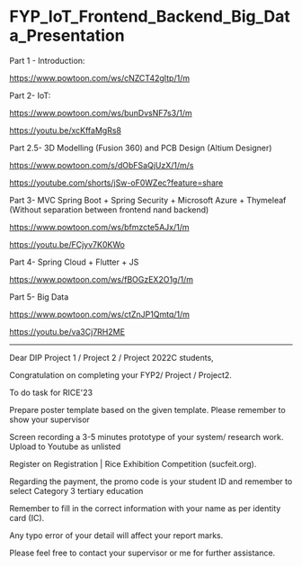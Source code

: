 # FYP_IoT_Frontend_Backend_Big_Data_Presentation


Part 1 - Introduction:

https://www.powtoon.com/ws/cNZCT42gItp/1/m

Part 2- IoT:

https://www.powtoon.com/ws/bunDvsNF7s3/1/m

https://youtu.be/xcKffaMgRs8

Part 2.5- 3D Modelling (Fusion 360) and PCB Design (Altium Designer)

https://www.powtoon.com/s/dObFSaQjUzX/1/m/s

https://youtube.com/shorts/jSw-oF0WZec?feature=share

Part 3- MVC Spring Boot + Spring Security + Microsoft Azure + Thymeleaf (Without separation between frontend nand backend)

https://www.powtoon.com/ws/bfmzcte5AJx/1/m

https://youtu.be/FCjyv7K0KWo

Part 4- Spring Cloud + Flutter + JS

https://www.powtoon.com/ws/fBOGzEX2O1g/1/m

Part 5- Big Data

https://www.powtoon.com/ws/ctZnJP1Qmtq/1/m

https://youtu.be/va3Cj7RH2ME

____________________________________________________________________________________________

Dear DIP Project 1 / Project 2 / Project 2022C students,


Congratulation on completing your FYP2/ Project / Project2.


To do task for RICE'23

	
Prepare poster template based on the given template. Please remember to show your supervisor

	
Screen recording a 3-5 minutes prototype of your system/ research work. Upload to Youtube as unlisted

	
Register on Registration | Rice Exhibition Competition (sucfeit.org). 
	
  
Regarding the payment, the promo code is your student ID and remember to select Category 3 tertiary education

	
Remember to fill in the correct information with your name as per identity card (IC).

	
Any typo error of your detail will affect your report marks.

Please feel free to contact your supervisor or me for further assistance.



